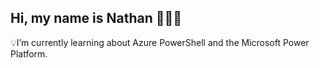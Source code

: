 ## Hi, my name is Nathan 🧔🏻‍♂️
💡I’m currently learning about Azure PowerShell and the Microsoft Power Platform.
